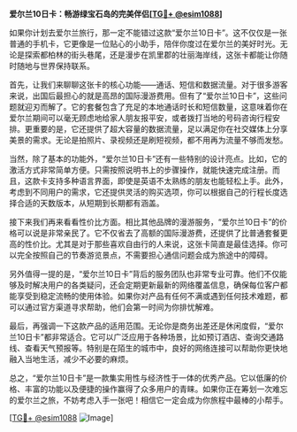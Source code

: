 **爱尔兰10日卡：畅游绿宝石岛的完美伴侣[[TG💪+ @esim1088](https://t.me/s/esim1088)]**

如果你计划去爱尔兰旅行，那一定不能错过这款“爱尔兰10日卡”。这不仅仅是一张普通的手机卡，它更像是一位贴心的小助手，陪伴你度过在爱尔兰的美好时光。无论是探索都柏林的街头巷尾，还是漫步在凯里郡的壮丽海岸线，这张卡都能让你随时随地与世界保持联系。

首先，让我们来聊聊这张卡的核心功能——通话、短信和数据流量。对于很多游客来说，出国后最担心的就是高昂的国际漫游费用。但有了“爱尔兰10日卡”，这些问题就迎刃而解了。它的套餐包含了充足的本地通话时长和短信数量，这意味着你在爱尔兰期间可以毫无顾虑地给家人朋友报平安，或者拨打当地的号码咨询行程安排。更重要的是，它还提供了超大容量的数据流量，足以满足你在社交媒体上分享美景的需求。无论是拍照片、录视频还是刷短视频，都不用再为流量不够而发愁。

当然，除了基本的功能外，“爱尔兰10日卡”还有一些特别的设计亮点。比如，它的激活方式非常简单方便。只需按照说明书上的步骤操作，就能快速完成注册。而且，这款卡支持多种语言界面，即使是英语不太熟练的朋友也能轻松上手。此外，考虑到不同用户的需求，它还提供灵活的购买选项，你可以根据自己的行程长度选择合适的天数版本，从短期到长期都有涵盖。

接下来我们再来看看性价比方面。相比其他品牌的漫游服务，“爱尔兰10日卡”的价格可以说是非常亲民了。它不仅省去了高额的国际漫游费，还提供了比普通套餐更高的性价比。尤其是对于那些喜欢自由行的人来说，这张卡简直是最佳选择。你可以完全按照自己的节奏游览景点，不需要担心通信问题会成为旅途中的障碍。

另外值得一提的是，“爱尔兰10日卡”背后的服务团队也非常专业可靠。他们不仅能够及时解决用户的各类疑问，还会定期更新最新的网络覆盖信息，确保每位客户都能享受到稳定流畅的使用体验。如果你对产品有任何不满或遇到任何技术难题，都可以通过官方渠道寻求帮助，他们会第一时间为你排忧解难。

最后，再强调一下这款产品的适用范围。无论你是商务出差还是休闲度假，“爱尔兰10日卡”都非常适合。它可以广泛应用于各种场景，比如预订酒店、查询交通路线、查看天气预报等。特别是在陌生的城市中，良好的网络连接可以帮助你更快地融入当地生活，减少不必要的麻烦。

总之，“爱尔兰10日卡”是一款集实用性与经济性于一体的优秀产品。它以低廉的价格、丰富的功能以及便捷的操作赢得了众多用户的青睐。如果你正在筹划一次难忘的爱尔兰之旅，不妨考虑入手一张吧！相信它一定会成为你旅程中最棒的小帮手。

[[TG💪+ @esim1088](https://t.me/s/esim1088) ![Image](https://i.postimg.cc/4NQfJmqS/Snipaste-2025-05-13-00-14-12.png)]